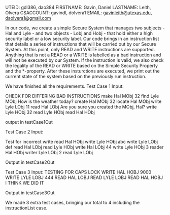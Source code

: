 UTEID: gdl386, dao384
FIRSTNAME: Gavin, Daniel
LASTNAME: Leith, Olvera
CSACCOUNT: gavindl, dolvera1
EMAIL: gavinleith@utexas.edu, daolvera1@gmail.com

In our code, we create a simple Secure System that manages two subjects - Hal and Lyle - and two objects - Lobj and Hobj - that hold either a high security label or a low security label. Our code brings in an instruction list that details a series of instructions that will be carried out by our Secure System. At this point, only READ and WRITE instructions are supported. Anything that is not a READ or a WRITE is labelled as a bad instruction and will not be executed by our System. If the instruction is valid, we also check the legality of the READ or WRITE based on the Simple Security Property and the *-property. After these insturctions are executed, we print out the current state of the system based on the previously run instruction.

We have finished all the requirements.
Test Case 1 Input:

CHECK FOR DIFFERING BAD INSTRUCTIONS
make Hal MObj 32
find Lyle MObj
How is the weather today?
create Hal MObj 32
locate Hal MObj
write Lyle LObj 11
read Hal LObj
Are you sure you created the MObj, Hal?
write Lyle HObj 32
read Lyle HObj
read Hal HObj

output in testCase1Out

Test Case 2 Input:

Test for incorrect write
read Hal HObj
write Lyle HObj abc
write Lyle LObj def
read Hal LObj
read Lyle HObj
write Hal LObj 44
write Lyle HObj 3
reader Hal HObj
writer Lyle LObj 2
read Lyle LObj

Output in testCase2Out

Test Case 3 Input:
TESTING FOR CAPS LOCK
WRITE HAL HOBJ 9000
WRITE LYLE LOBJ 444
READ HAL LOBJ
READ LYLE LOBJ
READ HAL HOBJ
I THINK WE DID IT

Output in testCase3Out

We made 3 extra test cases, bringing our total to 4 including the instructionList case.